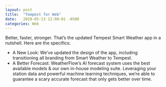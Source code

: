 ```yaml
---
layout: post
title:  "Tempest for Web"
date:   2020-05-13 12:00:01 -0500
categories: Web
---
```


Better, faster, stronger. That’s the updated Tempest Smart Weather app in a nutshell. Here are the specifics:
  - A New Look: We’ve updated the design of the app, including transitioning all branding from Smart Weather to Tempest.
  - A Better Forecast: WeatherFlow’s AI forecast system uses the best available models & our own in-house modeling suite. 
  Leveraging your station data and powerful machine learning techniques, we’re able to guarantee a scary accurate forecast that only gets better over time.
